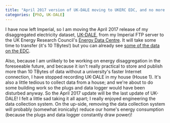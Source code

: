 ```yaml
---
title: "April 2017 version of UK-DALE moving to UKERC EDC, and no more data updates :("
categories: [PhD, UK-DALE]
---
```


I have now left Imperial, so I am moving the April 2017 release of my disaggregated electricity dataset, [UK-DALE](/data/), from my Imperial FTP server to the UK Energy Research Council's [Energy Data Centre](http://ukerc.rl.ac.uk/DC/).  It will take some time to transfer (it's 10 TBytes!) but you can already see [some of the data on the EDC](http://data.ukedc.rl.ac.uk/simplebrowse/edc/efficiency/residential/EnergyConsumption/Domestic/UK-DALE-2017).

Also, because I am unlikely to be working on energy disaggregation in the foreseeable future, and because it isn't really practical to store and publish more than 10 TBytes of data without a university's faster Internet connection, I have stopped recording UK-DALE in my house (House 1).  It's also a little tedious to collect data from a house; and we're about to do some building work so the plugs and data logger would have been disturbed anyway.  So the April 2017 update will be the last update of UK-DALE!  I felt a little sad taking it all apart; I really enjoyed engineering the data collection system.  On the up-side, removing the data collection system will probably (somewhat ironically) reduce our home's energy consumption (because the plugs and data logger constantly draw power)!